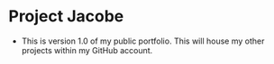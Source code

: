 # Project Jacobe
* This is version 1.0 of my public portfolio. This will house my other projects within my GitHub account.


